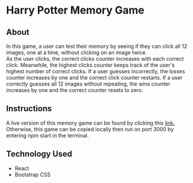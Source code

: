 # Harry Potter Memory Game

## About
In this game, a user can test their memory by seeing if they can click all 12 images, one at a time, without clicking on an image twice. 
<br>
As the user clicks, the correct clicks counter increases with each correct click. Meanwhile, the highest clicks counter keeps track of the user's highest number of correct clicks. If a user guesses incorrectly, the losses counter increases by one and the correct click counter restarts. If a user correctly guesses all 12 images without repeating, the wins counter increases by one and the correct counter resets to zero.

## Instructions
A live version of this memory game can be found by clicking this [link.](https://mktomaras.github.io/ClickyGame/)
<br>
Otherwise, this game can be copied locally then run on port 3000 by entering npm start in the terminal.

## Technology Used
* React
* Bootstrap CSS

